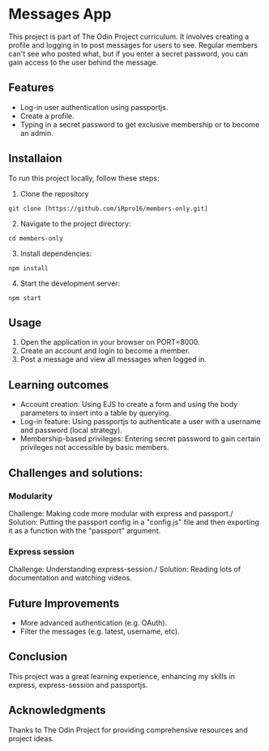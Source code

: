 # Messages App

This project is part of The Odin Project curriculum. It involves creating a profile and logging in to post messages for users to see. Regular members can't see who posted what, but if you enter a secret password, you can gain access to the user behind the message.

## Features
* Log-in user authentication using passportjs.
* Create a profile.
* Typing in a secret password to get exclusive membership or to become an admin.

## Installaion
To run this project locally, follow these steps:
1. Clone the repository
```
git clone [https://github.com/iRpro16/members-only.git]
```

2. Navigate to the project directory:
```
cd members-only
```

3. Install dependencies:
```
npm install
```

4. Start the development server:
```
npm start
```

## Usage
1. Open the application in your browser on PORT=8000.
2. Create an account and login to become a member.
3. Post a message and view all messages when logged in.

## Learning outcomes
* Account creation: Using EJS to create a form and using the body parameters to insert into a table by querying.
* Log-in feature: Using passportjs to authenticate a user with a username and password (local strategy).
* Membership-based privileges: Entering secret password to gain certain privileges not accessible by basic members.

## Challenges and solutions:
### Modularity
Challenge: Making code more modular with express and passport./
Solution: Putting the passport config in a "config.js" file and then exporting it as a function with the "passport" argument.

### Express session
Challenge: Understanding express-session./
Solution: Reading lots of documentation and watching videos.

## Future Improvements
* More advanced authentication (e.g. OAuth).
* Filter the messages (e.g. latest, username, etc).

## Conclusion
This project was a great learning experience, enhancing my skills in express, express-session and passportjs.

## Acknowledgments
Thanks to The Odin Project for providing comprehensive resources and project ideas.
